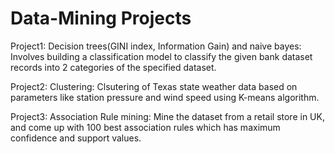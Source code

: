 # Data-Mining Projects
 
Project1: 
Decision trees(GINI index, Information Gain) and naive bayes:
Involves building a classification model to classify the given bank dataset records into 2 categories of the specified dataset.

Project2:
Clustering:
Clsutering of Texas state weather data based on parameters like station pressure and wind speed using K-means algorithm.


Project3:
Association Rule mining:
Mine the dataset from a retail store in UK, and come up with 100 best association rules which has maximum confidence and support values.
